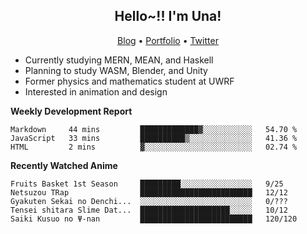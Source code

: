 <h2 align="center">
  Hello~!! I'm Una!
</h2>

<p align="center">
  <a href="https://anarchy.website/">Blog</a> &bull;
  <a href="https://una-ada.github.io/">Portfolio</a> &bull;
  <a href="https://twitter.com/unaxiii">Twitter</a>
</p>

- Currently studying MERN, MEAN, and Haskell
- Planning to study WASM, Blender, and Unity
- Former physics and mathematics student at UWRF
- Interested in animation and design

**Weekly Development Report**

<!--START_SECTION:waka-->
```text
Markdown     44 mins         █████████████▓░░░░░░░░░░░   54.70 % 
JavaScript   33 mins         ██████████▒░░░░░░░░░░░░░░   41.36 % 
HTML         2 mins          ▓░░░░░░░░░░░░░░░░░░░░░░░░   02.74 % 
```
<!--END_SECTION:waka-->

**Recently Watched Anime**

<!-- RECENT-ANIME:START -->

    Fruits Basket 1st Season     █████████░░░░░░░░░░░░░░░░   9/25
    Netsuzou TRap                █████████████████████████   12/12
    Gyakuten Sekai no Denchi...  ░░░░░░░░░░░░░░░░░░░░░░░░░   0/???
    Tensei shitara Slime Dat...  ████████████████████░░░░░   10/12
    Saiki Kusuo no Ψ-nan         █████████████████████████   120/120
<!-- RECENT-ANIME:END -->
